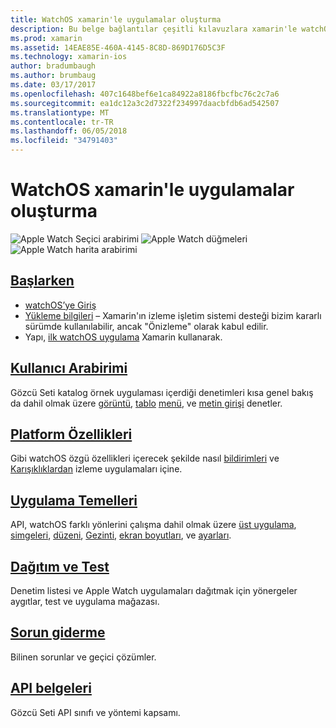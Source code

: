 ```yaml
---
title: WatchOS xamarin'le uygulamalar oluşturma
description: Bu belge bağlantılar çeşitli kılavuzlara xamarin'le watchOS uygulamalar oluşturma açıklanmaktadır. Bağlantılı kılavuzları Başlarken, watchOS kullanıcı arabirimi denetimlerini, watchOS özellikleri, dağıtım ve test etme ve sorun giderme tartışın
ms.prod: xamarin
ms.assetid: 14EAE85E-460A-4145-8C8D-869D176D5C3F
ms.technology: xamarin-ios
author: bradumbaugh
ms.author: brumbaug
ms.date: 03/17/2017
ms.openlocfilehash: 407c1648bef6e1ca84922a8186fbcfbc76c2c7a6
ms.sourcegitcommit: ea1dc12a3c2d7322f234997daacbfdb6ad542507
ms.translationtype: MT
ms.contentlocale: tr-TR
ms.lasthandoff: 06/05/2018
ms.locfileid: "34791403"
---
```

# <a name="building-watchos-apps-with-xamarin"></a>WatchOS xamarin'le uygulamalar oluşturma

![Apple Watch Seçici arabirimi](images/watch1.png) ![Apple Watch düğmeleri](images/watch2.png) ![Apple Watch harita arabirimi](images/watch3.png)

<!-- watch images courtesy of http://infinitapps.com/bezel/ -->

##  <a name="getting-startedioswatchosget-startedindexmd"></a>[Başlarken](~/ios/watchos/get-started/index.md)

* [watchOS’ye Giriş](~/ios/watchos/get-started/intro-to-watchos.md)
* [Yükleme bilgileri](~/ios/watchos/get-started/installation.md) – Xamarin'ın izleme işletim sistemi desteği bizim kararlı sürümde kullanılabilir, ancak "Önizleme" olarak kabul edilir.
* Yapı, [ilk watchOS uygulama](~/ios/watchos/get-started/hello-watch.md) Xamarin kullanarak.

##  <a name="user-interfaceioswatchosuser-interfaceindexmd"></a>[Kullanıcı Arabirimi](~/ios/watchos/user-interface/index.md)

Gözcü Seti katalog örnek uygulaması içerdiği denetimleri kısa genel bakış da dahil olmak üzere [görüntü](~/ios/watchos/user-interface/image.md), [tablo](~/ios/watchos/user-interface/menu.md) [menü](~/ios/watchos/user-interface/menu.md), ve [metin girişi](~/ios/watchos/user-interface/text-input.md) denetler.

## <a name="platform-featuresplatformindexmd"></a>[Platform Özellikleri](platform/index.md)

Gibi watchOS özgü özellikleri içerecek şekilde nasıl [bildirimleri](~/ios/watchos/platform/notifications.md) ve [Karışıklıklardan](~/ios/watchos/platform/complications.md) izleme uygulamaları içine.

##  <a name="app-fundamentalsioswatchosapp-fundamentalsindexmd"></a>[Uygulama Temelleri](~/ios/watchos/app-fundamentals/index.md)

API, watchOS farklı yönlerini çalışma dahil olmak üzere [üst uygulama](~/ios/watchos/app-fundamentals/parent-app.md), [simgeleri](~/ios/watchos/app-fundamentals/icons.md), [düzeni](~/ios/watchos/app-fundamentals/layout.md), [Gezinti](~/ios/watchos/app-fundamentals/navigation.md), [ekran boyutları](~/ios/watchos/app-fundamentals/screen-sizes.md), ve [ayarları](~/ios/watchos/app-fundamentals/settings.md).

##  <a name="deployment-and-testingioswatchosdeploy-testindexmd"></a>[Dağıtım ve Test](~/ios/watchos/deploy-test/index.md)

Denetim listesi ve Apple Watch uygulamaları dağıtmak için yönergeler aygıtlar, test ve uygulama mağazası.

##  <a name="troubleshootingioswatchostroubleshootingmd"></a>[Sorun giderme](~/ios/watchos/troubleshooting.md)

Bilinen sorunlar ve geçici çözümler.

##  <a name="api-documentationhttpsdeveloperxamarincomapinamespacewatchkit"></a>[API belgeleri](https://developer.xamarin.com/api/namespace/WatchKit/)

Gözcü Seti API sınıfı ve yöntemi kapsamı.
